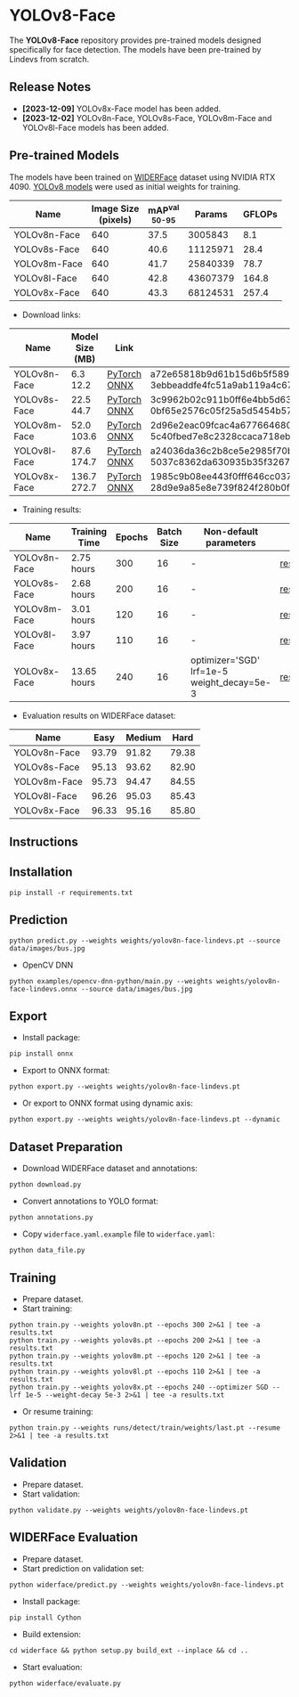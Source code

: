 # YOLOv8-Face

The **YOLOv8-Face** repository provides pre-trained models designed specifically for face detection. The models have
been pre-trained by Lindevs from scratch.

## Release Notes

* **[2023-12-09]** YOLOv8x-Face model has been added.
* **[2023-12-02]** YOLOv8n-Face, YOLOv8s-Face, YOLOv8m-Face and YOLOv8l-Face models has been added.

## Pre-trained Models

The models have been trained on [WIDERFace](http://shuoyang1213.me/WIDERFACE/) dataset using NVIDIA RTX 4090.
[YOLOv8 models](https://github.com/ultralytics/ultralytics#models) were used as initial weights for training.

| Name         | Image Size<br>(pixels) | mAP<sup>val<br>50-95 | Params   | GFLOPs |
|--------------|------------------------|----------------------|----------|--------|
| YOLOv8n-Face | 640                    | 37.5                 | 3005843  | 8.1    |
| YOLOv8s-Face | 640                    | 40.6                 | 11125971 | 28.4   |
| YOLOv8m-Face | 640                    | 41.7                 | 25840339 | 78.7   |
| YOLOv8l-Face | 640                    | 42.8                 | 43607379 | 164.8  |
| YOLOv8x-Face | 640                    | 43.3                 | 68124531 | 257.4  |

* Download links:

| Name         | Model Size (MB) | Link                                                                                                                                                                                                    | SHA-256                                                                                                                              |
|--------------|-----------------|---------------------------------------------------------------------------------------------------------------------------------------------------------------------------------------------------------|--------------------------------------------------------------------------------------------------------------------------------------|
| YOLOv8n-Face | 6.3<br>12.2     | [PyTorch](https://github.com/lindevs/yolov8-face/releases/latest/download/yolov8n-face-lindevs.pt)<br>[ONNX](https://github.com/lindevs/yolov8-face/releases/latest/download/yolov8n-face-lindevs.onnx) | a72e65818b9d61b15d6b5f58996b2391c827f4508c5725706cf61d05a9a70e49<br>3ebbeaddfe4fc51a9ab119a4c67cc6193b559b07a8104d029ba0e146fcaa2ad4 |
| YOLOv8s-Face | 22.5<br>44.7    | [PyTorch](https://github.com/lindevs/yolov8-face/releases/latest/download/yolov8s-face-lindevs.pt)<br>[ONNX](https://github.com/lindevs/yolov8-face/releases/latest/download/yolov8s-face-lindevs.onnx) | 3c9962b02c911b0ff6e4bb5d634f6e72d0d8ba24ca3442287f280ba50bfe2f73<br>0bf65e2576c05f25a5d5454b57b313d54d41495b044e94eae25bb1205e5d8d18 |
| YOLOv8m-Face | 52.0<br>103.6   | [PyTorch](https://github.com/lindevs/yolov8-face/releases/latest/download/yolov8m-face-lindevs.pt)<br>[ONNX](https://github.com/lindevs/yolov8-face/releases/latest/download/yolov8m-face-lindevs.onnx) | 2d96e2eac09fcac4a677664680beee1c210041d0eb7e2f6a434fb806d455b2dc<br>5c40fbed7e8c2328ccaca718eb9ce49e5d631ae622c275dbd569ef4feab70ebd |
| YOLOv8l-Face | 87.6<br>174.7   | [PyTorch](https://github.com/lindevs/yolov8-face/releases/latest/download/yolov8l-face-lindevs.pt)<br>[ONNX](https://github.com/lindevs/yolov8-face/releases/latest/download/yolov8l-face-lindevs.onnx) | a24036da36c2b8ce5e2985f70b3f8bc0bd1df3941f48e91ec84b48bdd73345b4<br>5037c8362da630935b35f32670b732d4d196bfcd6eff5052704bb9a568955e7f |
| YOLOv8x-Face | 136.7<br>272.7  | [PyTorch](https://github.com/lindevs/yolov8-face/releases/latest/download/yolov8x-face-lindevs.pt)<br>[ONNX](https://github.com/lindevs/yolov8-face/releases/latest/download/yolov8x-face-lindevs.onnx) | 1985c9b08ee443f0fff646cc0371dbff9825415fb5e33d33bd2dc14bd73a56d7<br>28d9e9a85e8e739f824f280b0f426cc77b0984ebac6dbc30817ae8e3336ac97e |

* Training results:

| Name         | Training Time | Epochs | Batch Size | Non-default<br>parameters                        | Link                                                  |
|--------------|---------------|--------|------------|--------------------------------------------------|-------------------------------------------------------|
| YOLOv8n-Face | 2.75 hours    | 300    | 16         | -                                                | [results.txt](results/train/yolov8n-face/results.txt) |
| YOLOv8s-Face | 2.68 hours    | 200    | 16         | -                                                | [results.txt](results/train/yolov8s-face/results.txt) |
| YOLOv8m-Face | 3.01 hours    | 120    | 16         | -                                                | [results.txt](results/train/yolov8m-face/results.txt) |
| YOLOv8l-Face | 3.97 hours    | 110    | 16         | -                                                | [results.txt](results/train/yolov8l-face/results.txt) |
| YOLOv8x-Face | 13.65 hours   | 240    | 16         | optimizer='SGD'<br>lrf=1e-5<br>weight_decay=5e-3 | [results.txt](results/train/yolov8x-face/results.txt) |

* Evaluation results on WIDERFace dataset:

| Name         | Easy  | Medium | Hard  |
|--------------|-------|--------|-------|
| YOLOv8n-Face | 93.79 | 91.82  | 79.38 |
| YOLOv8s-Face | 95.13 | 93.62  | 82.90 |
| YOLOv8m-Face | 95.73 | 94.47  | 84.55 |
| YOLOv8l-Face | 96.26 | 95.03  | 85.43 |
| YOLOv8x-Face | 96.33 | 95.16  | 85.80 |

## Instructions

## Installation

```shell
pip install -r requirements.txt
```

## Prediction

```shell
python predict.py --weights weights/yolov8n-face-lindevs.pt --source data/images/bus.jpg
```

* OpenCV DNN

```shell
python examples/opencv-dnn-python/main.py --weights weights/yolov8n-face-lindevs.onnx --source data/images/bus.jpg
```

## Export

* Install package:

```shell
pip install onnx
```

* Export to ONNX format:

```shell
python export.py --weights weights/yolov8n-face-lindevs.pt
```

* Or export to ONNX format using dynamic axis:

```shell
python export.py --weights weights/yolov8n-face-lindevs.pt --dynamic
```

## Dataset Preparation

* Download WIDERFace dataset and annotations:

```shell
python download.py
```

* Convert annotations to YOLO format:

```shell
python annotations.py
```

* Copy `widerface.yaml.example` file to `widerface.yaml`:

```shell
python data_file.py
```

## Training

* Prepare dataset.
* Start training:

```shell
python train.py --weights yolov8n.pt --epochs 300 2>&1 | tee -a results.txt
python train.py --weights yolov8s.pt --epochs 200 2>&1 | tee -a results.txt
python train.py --weights yolov8m.pt --epochs 120 2>&1 | tee -a results.txt
python train.py --weights yolov8l.pt --epochs 110 2>&1 | tee -a results.txt
python train.py --weights yolov8x.pt --epochs 240 --optimizer SGD --lrf 1e-5 --weight-decay 5e-3 2>&1 | tee -a results.txt
```

* Or resume training:

```shell
python train.py --weights runs/detect/train/weights/last.pt --resume 2>&1 | tee -a results.txt
```

## Validation

* Prepare dataset.
* Start validation:

```shell
python validate.py --weights weights/yolov8n-face-lindevs.pt
```

## WIDERFace Evaluation

* Prepare dataset.
* Start prediction on validation set:

```shell
python widerface/predict.py --weights weights/yolov8n-face-lindevs.pt
```

* Install package:

```shell
pip install Cython
```

* Build extension:

```shell
cd widerface && python setup.py build_ext --inplace && cd ..
```

* Start evaluation:

```shell
python widerface/evaluate.py
```

